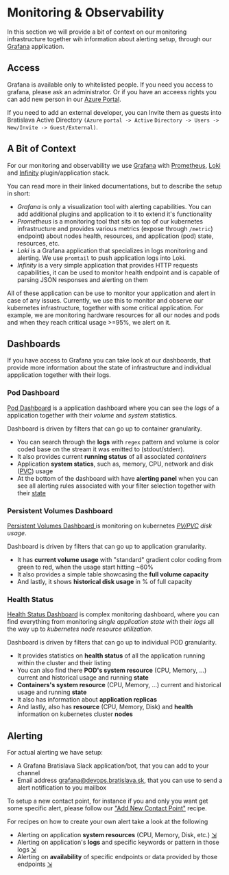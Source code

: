 # Monitoring & Observability

In this section we will provide a bit of context on our monitoring infrastructure together wih  information about alerting setup, through our [Grafana](https://grafana.bratislava.sk/) application.

## Access

Grafana is available only to whitelisted people. If you need you access to grafana, please ask an administrator. Or if you have an acceess rights you can add new person in our [Azure Portal](https://portal.azure.com/#blade/Microsoft_AAD_IAM/ManagedAppMenuBlade/Users/objectId/efcd09e4-9cf1-418f-aaa9-55f848c3f027/appId/0ed658f0-929d-499f-a198-da9b563b44ee).

If you need to add an external developer, you can Invite them as guests into Bratislava Active Directory `(Azure`&#160;`portal -> Active`&#160;`Directory -> Users -> New/Invite -> Guest/External)`.

## A Bit of Context

For our monitoring and observability we use [Grafana](https://grafana.com/) with [Prometheus](https://prometheus.io/), [Loki](https://grafana.com/oss/loki/) and [Infinity](https://grafana.com/grafana/plugins/yesoreyeram-infinity-datasource/) plugin/application stack.

You can read more in their linked documentations, but to describe the setup in short:
  - _Grafana_ is only a visualization tool with alerting capabilities. You can add additional plugins and application to it to extend it's functionality
  - _Prometheus_ is a monitoring tool that sits on top of our kubernetes infrastructure and provides various metrics (expose through `/metric`) endpoint) about nodes health, resources, and application (pod) state, resources, etc. 
  - _Loki_ is a Grafana application that specializes in logs monitoring and alerting. We use `promtail` to push application logs into Loki.
  - _Infinity_ is a very simple application that provides HTTP requests capabilities, it can be used to monitor health endpoint and is capable of parsing JSON responses and alerting on them

All of these application can be use to monitor your application and alert in case of any issues.
Currently, we use this to monitor and observe our kubernetes infrastructure, together with some critical application. For example, we are monitoring hardware resources for all our nodes and pods and when they reach critical usage >=95%, we alert on it. 

## Dashboards

If you have access to Grafana you can take look at our dashboards, that provide more information about the state of infrastructure and individual appplication together with their logs.

### Pod Dashboard

[Pod Dashboard](https://grafana.bratislava.sk/d/liz0yRCZz/pod-dashboard?orgId=1) is a application dashboard where you can see the _logs_ of a application together with their _volume_ and _system_ statistics.

Dashboard is driven by filters that can go up to container granularity.

  - You can search through the **logs** with `regex` pattern and volume is color coded base on the stream it was emitted to (stdout/stderr).
  - It also provides current **running status** of all associated _containers_
  - Application **system statics**, such as, memory, CPU, network and disk ([PVC](https://kubernetes.io/docs/concepts/storage/persistent-volumes/)) usage
  - At the bottom of the dashboard with have **alerting panel** when you can see all alerting rules associated with your filter selection together with their [state](https://grafana.com/docs/grafana/latest/alerting/fundamentals/state-and-health/)

### Persistent Volumes Dashboard

[Persistent Volumes Dashboard ](https://grafana.bratislava.sk/d/Y5d5lRhik/persistent-volumes) is monitoring on kubernetes _[PV/PVC](https://grafana.bratislava.sk/d/Y5d5lRhik/persistent-volumes) disk usage_.

Dashboard is driven by filters that can go up to application granularity.

  - It has **current volume usage** with "standard" gradient color coding from green to red, when the usage start hitting ~60%
  - It also provides a simple table showcasing the **full volume capacity**
  - And lastly, it shows **historical disk usage** in % of full capacity

### Health Status

[Health Status Dashboard](https://grafana.bratislava.sk/d/NEYiLUzik/health-status?orgId=1&refresh=5s) is complex monitoring dashboard, where you can find everything from monitoring _single application state_ with their _logs_ all the way up to _kubernetes node resource utilization_.

Dashboard is driven by filters that can go up to individual POD granularity.

  - It provides statistics on **health status** of all the application running within the cluster and their listing
  - You can also find there **POD's system resource** (CPU, Memory, ...) current and historical usage and running **state** 
  - **Containers's system resource** (CPU, Memory, ...) current and historical usage and running **state**
  - It also has information about **application replicas**
  - And lastly, also has **resource** (CPU, Memory, Disk) and **health** information on kubernetes cluster **nodes**

## Alerting

For actual alerting we have setup:
  - A Grafana Bratislava Slack application/bot, that you can add to your channel
  - Email address grafana@devops.bratislava.sk, that you can use to send a alert notification to you mailbox

To setup a new contact point, for instance if you and only you want get some specific alert, please follow our ["Add New Contact Point"](../recipes/alerting/contact-point.md) recipe. 

For recipes on how to create your own alert take a look at the following
  - Alerting on application **system resources** (CPU, Memory, Disk, etc.) [&#8690;](../recipes/alerting/resource_alert.md)
  - Alerting on application's **logs** and specific keywords or pattern in those logs [&#8690;](../recipes/alerting/log_alert.md)
  - Alerting on **availability** of specific endpoints or data provided by those endpoints [&#8690;](../recipes/alerting/endpoint_alert.md)

